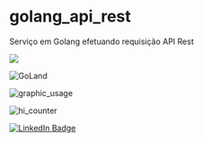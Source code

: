 # golang_api_rest
Serviço em Golang efetuando requisição API Rest

<img src="https://img.shields.io/badge/Go-00ADD8?style=for-the-badge&logo=go&logoColor=white" />

![GoLand](https://img.shields.io/badge/GoLand-0f0f0f?&style=for-the-badge&logo=goland&logoColor=white)


![graphic_usage](https://github-readme-stats.vercel.app/api/top-langs/?username=rafawainer)


![hi_counter](https://hits.seeyoufarm.com/api/count/incr/badge.svg?url=https%3A%2F%2Fgithub.com%2Frafawainer1212%2Fhit-counter)


[![LinkedIn Badge](https://img.shields.io/badge/LinkedIn-Profile-informational?style=flat&logo=linkedin&logoColor=white&color=0D76A8)](https://www.linkedin.com/in/rafawainer/)


